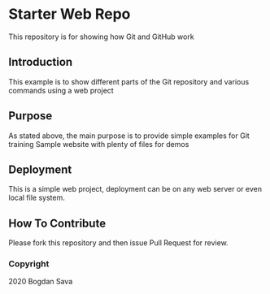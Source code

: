 # Starter Web Repo

This repository is for showing how Git and GitHub work

## Introduction

This example is to show different parts of the Git repository and various commands using a web project


## Purpose

As stated above, the main purpose is to provide simple examples for Git training
Sample website with plenty of files for demos

## Deployment

This is a simple web project, deployment can be on any web server or even local file system.

## How To Contribute

Please fork this repository and then issue Pull Request for review.

### Copyright

2020 Bogdan Sava